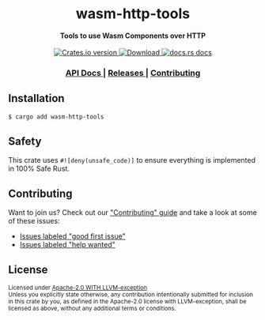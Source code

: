 <h1 align="center">wasm-http-tools</h1>
<div align="center">
  <strong>
    Tools to use Wasm Components over HTTP
  </strong>
</div>

<br />

<div align="center">
  <!-- Crates version -->
  <a href="https://crates.io/crates/wasm-http-tools">
    <img src="https://img.shields.io/crates/v/wasm-http-tools.svg?style=flat-square"
    alt="Crates.io version" />
  </a>
  <!-- Downloads -->
  <a href="https://crates.io/crates/wasm-http-tools">
    <img src="https://img.shields.io/crates/d/wasm-http-tools.svg?style=flat-square"
      alt="Download" />
  </a>
  <!-- docs.rs docs -->
  <a href="https://docs.rs/wasm-http-tools">
    <img src="https://img.shields.io/badge/docs-latest-blue.svg?style=flat-square"
      alt="docs.rs docs" />
  </a>
</div>

<div align="center">
  <h3>
    <a href="https://docs.rs/wasm-http-tools">
      API Docs
    </a>
    <span> | </span>
    <a href="https://github.com/yoshuawuyts/wasm-http-tools/releases">
      Releases
    </a>
    <span> | </span>
    <a href="https://github.com/yoshuawuyts/wasm-http-tools/blob/master.github/CONTRIBUTING.md">
      Contributing
    </a>
  </h3>
</div>

## Installation
```sh
$ cargo add wasm-http-tools
```

## Safety
This crate uses ``#![deny(unsafe_code)]`` to ensure everything is implemented in
100% Safe Rust.

## Contributing
Want to join us? Check out our ["Contributing" guide][contributing] and take a
look at some of these issues:

- [Issues labeled "good first issue"][good-first-issue]
- [Issues labeled "help wanted"][help-wanted]

[contributing]: https://github.com/yoshuawuyts/wasm-http-tools/blob/master.github/CONTRIBUTING.md
[good-first-issue]: https://github.com/yoshuawuyts/wasm-http-tools/labels/good%20first%20issue
[help-wanted]: https://github.com/yoshuawuyts/wasm-http-tools/labels/help%20wanted

## License

<sup>
Licensed under <a href="LICENSE">Apache-2.0 WITH LLVM-exception</a> 
</sup>

<br/>

<sub>
Unless you explicitly state otherwise, any contribution intentionally submitted
for inclusion in this crate by you, as defined in the Apache-2.0 license with LLVM-exception,
shall be licensed as above, without any additional terms or conditions.
</sub>
